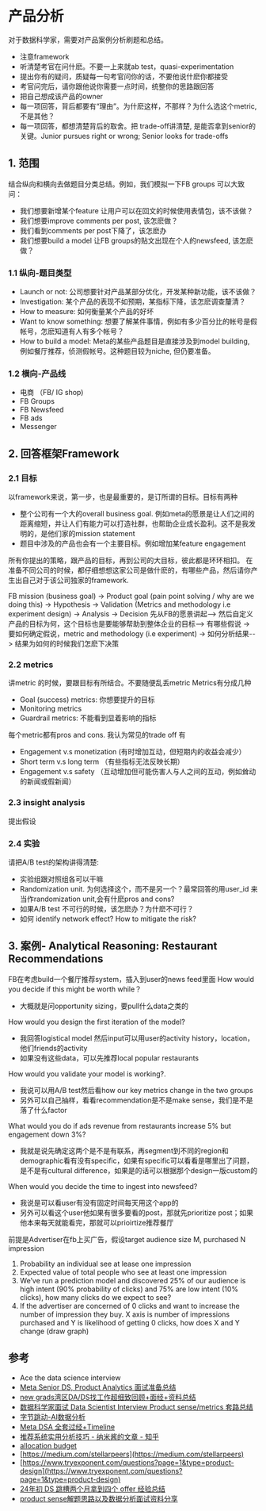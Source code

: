 # 产品分析

对于数据科学家，需要对产品案例分析刷题和总结。

- 注意framework
- 听清楚考官在问什麽。不要一上来就ab test，quasi-experimentation
- 提出你有的疑问，质疑每一句考官问你的话，不要他说什麽你都接受
- 考官问完后，请你跟他说你需要一点时间，统整你的思路跟回答
- 把自己想成该产品的owner
- 每一项回答，背后都要有“理由”。为什麽这样，不那样？为什么选这个metric,不是其他？
- 每一项回答，都想清楚背后的取舍。把 trade-off讲清楚, 是能否拿到senior的关键。Junior pursues right or wrong; Senior looks for trade-offs


## 1. 范围

结合纵向和横向去做题目分类总结。例如，我们模拟一下FB groups 可以大致问：
- 我们想要新增某个feature 让用户可以在回文的时候使用表情包，该不该做？
- 我们想要improve comments per post, 该怎麽做？
- 我们看到comments per post下降了，该怎麽办
- 我们想要build a model 让FB groups的贴文出现在个人的newsfeed, 该怎麽做？

### 1.1 纵向-题目类型
- Launch or not: 公司想要针对产品某部分优化，开发某种新功能，该不该做？
- Investigation: 某个产品的表现不如预期，某指标下降，该怎麽调查釐清？
- How to measure: 如何衡量某个产品的好坏
- Want to know something: 想要了解某件事情，例如有多少百分比的帐号是假帐号，怎麽知道有人有多个帐号？
- How to build a model: Meta的某些产品题目是直接涉及到model building, 例如餐厅推荐，侦测假帐号。这种题目较为niche, 但仍要准备。

### 1.2 横向-产品线
- 电商 （FB/ IG shop)
- FB Groups
- FB Newsfeed
- FB ads
- Messenger


## 2. 回答框架Framework

### 2.1 目标
以framework来说，第一步，也是最重要的，是订所谓的目标。目标有两种
- 整个公司有一个大的overall business goal. 例如meta的愿景是让人们之间的距离缩短，并让人们有能力可以打造社群，也帮助企业成长盈利。这不是我发明的，是他们家的mission statement
- 题目中涉及的产品也会有一个主要目标。例如增加某feature engagement

所有你提出的策略，跟产品的目标，再到公司的大目标，彼此都是环环相扣。
在准备不同公司的时候，都仔细想想这家公司是做什麽的，有哪些产品，然后请你产生出自己对于该公司独家的framework.

FB mission (business goal) → Product goal (pain point solving / why are we doing this) → Hypothesis → Validation (Metrics and methodology i.e experiment design) → Analysis → Decision
先从FB的愿景讲起--> 然后自定义产品的目标为何，这个目标也是要能够帮助到整体企业的目标--> 有哪些假说 → 要如何确定假说，metric and methodology (i.e experiment) → 如何分析结果--> 结果为如何的时候我们怎麽下决策

### 2.2 metrics
讲metric 的时候，要跟目标有所结合。不要随便乱丢metric
Metrics有分成几种
- Goal (success) metrics: 你想要提升的目标
- Monitoring metrics
- Guardrail metrics: 不能看到显着影响的指标

每个metric都有pros and cons. 我认为常见的trade off 有
- Engagement v.s monetization (有时增加互动，但短期内的收益会减少）
- Short term v.s long term （有些指标无法反映长期）
- Engagement v.s safety （互动增加但可能伤害人与人之间的互动，例如耸动的新闻或假新闻）

### 2.3 insight analysis

提出假设

### 2.4 实验
请把A/B test的架构讲得清楚:
- 实验组跟对照组各可以干嘛
- Randomization unit. 为何选择这个，而不是另一个？最常回答的用user_id 来当作randomization unit,会有什麽pros and cons?
- 如果A/B test 不可行的时候，该怎麽办？为什麽不可行？
- 如何 identify network effect? How to mitigate the risk?


## 3. 案例- Analytical Reasoning: Restaurant Recommendations

FB在考虑build一个餐厅推荐system，插入到user的news feed里面
How would you decide if this might be worth while？
- 大概就是问opportunity sizing，要pull什么data之类的

How would you design the first iteration of the model?
- 我回答logistical model 然后input可以用user的activity history，location，他们friends的activity
- 如果没有这些data，可以先推荐local popular restaurants

How would you validate your model is working?.
- 我说可以用A/B test然后看how our key metrics change in the two groups
- 另外可以自己抽样，看看recommendation是不是make sense，我们是不是落了什么factor

What would you do if ads revenue from restaurants increase 5% but engagement down 3%?
- 我就是说先确定这两个是不是有联系，再segment到不同的region和demographic看有没有specific，如果有specific可以看看是哪里出了问题，是不是有cultural difference，如果是的话可以根据那个design一版custom的

When would you decide the time to ingest into newsfeed?
- 我说是可以看user有没有固定时间每天用这个app的
- 另外可以看这个user他如果有很多要看的post，那就先prioritize post；如果他本来每天就能看完，那就可以prioirtize推荐餐厅


前提是Advertiser在fb上买广告，假设target audience size M, purchased N impression
1. Probability an individual see at lease one impression
2. Expected value of total people who see at least one impression
3. We’ve run a prediction model and discovered 25% of our audience is high intent (90% probability of clicks) and 75% are low intent (10% clicks), how many clicks do we expect to see?
4. If the advertiser are concerned of 0 clicks and want to increase the number of impression they buy. X axis is number of impressions purchased and Y is likelihood of getting 0 clicks, how does X and Y change (draw graph)


## 参考
- Ace the data science interview
- [Meta Senior DS, Product Analytics 面试准备总结](https://www.1point3acres.com/bbs/thread-1012204-1-1.html)
- [new grads湾区DA/DS找工作超细致回顾+面经+资料总结](https://www.1point3acres.com/bbs/thread-469408-1-1.html)
- [数据科学家面试 Data Scientist Interview Product sense/metrics 套路总结](https://www.1point3acres.com/bbs/thread-679303-1-1.html)
- [字节跳动-AI数据分析](https://www.1point3acres.com/bbs/thread-1028399-1-1.html)
- [Meta DSA 全套过经+Timeline](https://www.1point3acres.com/bbs/thread-1042322-1-1.html)
- [推荐系统实用分析技巧 - 纳米酱的文章 - 知乎](https://zhuanlan.zhihu.com/p/188228577)
- [allocation budget](https://blogboard.io/blog/data-science-in-marketing-optimization/)
- [https://medium.com/stellarpeers](https://medium.com/stellarpeers)
- [https://www.tryexponent.com/questions?page=1&type=product-design](https://www.tryexponent.com/questions?page=1&type=product-design)
- [24年初 DS 跳槽两个月拿到四个 offer 经验总结](https://www.1point3acres.com/bbs/thread-1058665-1-1.html)
- [product sense解题思路以及数据分析面试资料分享](https://www.1point3acres.com/bbs/forum.php?mod=viewthread&tid=806048&ctid=229383)
